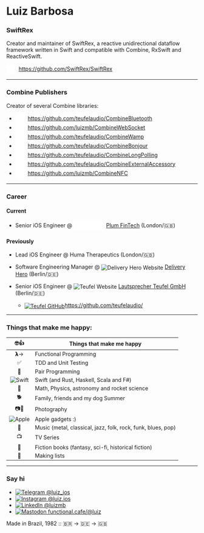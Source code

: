 # Luiz Barbosa

### SwiftRex
Creator and maintainer of SwiftRex, a reactive unidirectional dataflow framework written in Swift and compatible with Combine, RxSwift and ReactiveSwift.

<div>
  <a href="https://github.com/SwiftRex/SwiftRex"><img src="github-mark-white.png" alt="SwiftRex GitHub" height=24 valign="middle" /></a>&nbsp;
  <a href="https://github.com/SwiftRex/SwiftRex">https://github.com/SwiftRex/SwiftRex</a>
</a>

---

### Combine Publishers
Creator of several Combine libraries:

<ul>
  <li>
    <a href="https://github.com/teufelaudio/CombineBluetooth"><img src="github-mark-white.png" alt="CombineBluetooth GitHub" height=24 valign="middle" /></a>&nbsp;
    <a href="https://github.com/teufelaudio/CombineBluetooth">https://github.com/teufelaudio/CombineBluetooth</a>
  </li>

  <li>
    <a href="https://github.com/luizmb/CombineWebSocket"><img src="github-mark-white.png" alt="CombineWebSocket GitHub" height=24 valign="middle" /></a>&nbsp;
    <a href="https://github.com/luizmb/CombineWebSocket">https://github.com/luizmb/CombineWebSocket</a>
  </li>

  <li>
    <a href="https://github.com/teufelaudio/CombineWamp"><img src="github-mark-white.png" alt="CombineWamp GitHub" height=24 valign="middle" /></a>&nbsp;
    <a href="https://github.com/teufelaudio/CombineWamp">https://github.com/teufelaudio/CombineWamp</a>
  </li>

  <li>
    <a href="https://github.com/teufelaudio/CombineBonjour"><img src="github-mark-white.png" alt="CombineBonjour GitHub" height=24 valign="middle" /></a>&nbsp;
    <a href="https://github.com/teufelaudio/CombineBonjour">https://github.com/teufelaudio/CombineBonjour</a>
  </li>

  <li>
    <a href="https://github.com/teufelaudio/CombineLongPolling"><img src="github-mark-white.png" alt="CombineLongPolling GitHub" height=24 valign="middle" /></a>&nbsp;
    <a href="https://github.com/teufelaudio/CombineLongPolling">https://github.com/teufelaudio/CombineLongPolling</a>
  </li>

  <li>
    <a href="https://github.com/teufelaudio/CombineExternalAccessory"><img src="github-mark-white.png" alt="CombineExternalAccessory GitHub" height=24 valign="middle" /></a>&nbsp;
    <a href="https://github.com/teufelaudio/CombineExternalAccessory">https://github.com/teufelaudio/CombineExternalAccessory</a>
  </li>

  <li>
    <a href="https://github.com/luizmb/CombineNFC"><img src="github-mark-white.png" alt="CombineNFC GitHub" height=24 valign="middle" /></a>&nbsp;
    <a href="https://github.com/luizmb/CombineNFC">https://github.com/luizmb/CombineNFC</a>
  </li>
</ul>

---

### Career
#### Current 

<ul>
  <li>
    Senior iOS Engineer @ 
    <a href="https://withplum.com"><img src="plum-logo-light.svg" alt="Plum FinTech Website" height=24 valign="middle" /></a>&nbsp;
    <a href="https://withplum.com">Plum FinTech</a> (London/🇬🇧)</a>
  </li>
</ul>

#### Previously

- Lead iOS Engineer @ Huma Therapeutics (London/🇬🇧)

- Software Engineering Manager @ <img src="https://www.deliveryhero.com/favicon.ico" alt="Delivery Hero Website" height=16 style="vertical-align: middle; filter: invert(1); filter: drop-shadow(2px 2px 2px white);" /> <a href="https://www.deliveryhero.com">Delivery Hero</a> (Berlin/🇩🇪)

- Senior iOS Engineer @ <img src="https://teufel.de/favicon.ico" alt="Teufel Website" height=16 style="vertical-align: middle; filter: invert(1); filter: drop-shadow(2px 2px 2px white);" /> <a href="https://www.teufel.de">Lautsprecher Teufel GmbH</a> (Berlin/🇩🇪)
  - <a href="https://github.com/teufelaudio/"><img src="https://github.com/favicon.ico" alt="Teufel GitHub" height=16 style="vertical-align: middle; filter: invert(1); filter: drop-shadow(2px 2px 2px white);" />https://github.com/teufelaudio/</a>

---

### Things that make me happy:

| 🤓👍 | Things that make me happy |
| :---: | ---- |
| 𝝺→ | Functional Programming |
| ✅ | TDD and Unit Testing |
| 👥 | Pair Programming |
| <img src="https://swift.org/favicon.ico" alt="Swift" height=24 /> | Swift (and Rust, Haskell, Scala and F#) |
| 🚀 | Math, Physics, astronomy and rocket science |
| 🐕 | Family, friends and my dog Summer |
| 📷🎥 | Photography |
| <img src="https://apple.com/favicon.ico" alt="Apple" height=24 /> | Apple gadgets :) |
| 🎸 | Music (metal, classical, jazz, folk, rock, funk, blues, pop) |
| 📺 | TV Series |
| 📖 | Fiction books (fantasy, sci-fi, historical fiction) |
| 📝 | Making lists |

---

### Say hi

- <a href="https://t.me/luiz_ios"><img src="https://t.me/favicon.ico" alt="Telegram" height=16 /> @luiz_ios</a>
- <a href="https://www.instagram.com/luiz.ios"><img src="https://www.instagram.com/favicon.ico" alt="Instagram" height=16 /> @luiz.ios</a>
- <a href="https://www.linkedin.com/in/luizmb/"><img src="https://www.linkedin.com/favicon.ico" alt="LinkedIn" height=16 /> @luizmb</a>
- <a rel="me" href="https://functional.cafe/@luiz"><img src="https://functional.cafe/favicon.ico" alt="Mastodon" height=16 /> functional.cafe/@luiz</a>


Made in Brazil, 1982 :: 🇧🇷 -> 🇩🇪 -> 🇬🇧
